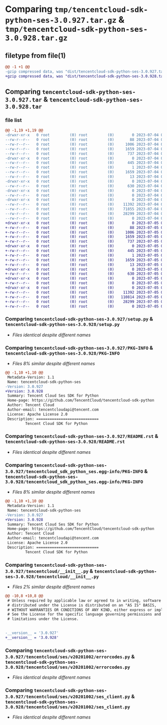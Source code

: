# Comparing `tmp/tencentcloud-sdk-python-ses-3.0.927.tar.gz` & `tmp/tencentcloud-sdk-python-ses-3.0.928.tar.gz`

## filetype from file(1)

```diff
@@ -1 +1 @@
-gzip compressed data, was "dist/tencentcloud-sdk-python-ses-3.0.927.tar", last modified: Tue Jul  4 00:28:05 2023, max compression
+gzip compressed data, was "dist/tencentcloud-sdk-python-ses-3.0.928.tar", last modified: Wed Jul  5 00:32:04 2023, max compression
```

## Comparing `tencentcloud-sdk-python-ses-3.0.927.tar` & `tencentcloud-sdk-python-ses-3.0.928.tar`

### file list

```diff
@@ -1,19 +1,19 @@
-drwxr-xr-x   0 root         (0) root         (0)        0 2023-07-04 00:28:05.000000 tencentcloud-sdk-python-ses-3.0.927/
--rw-r--r--   0 root         (0) root         (0)       88 2023-07-04 00:28:05.000000 tencentcloud-sdk-python-ses-3.0.927/setup.cfg
--rw-r--r--   0 root         (0) root         (0)     1006 2023-07-04 00:28:05.000000 tencentcloud-sdk-python-ses-3.0.927/setup.py
--rw-r--r--   0 root         (0) root         (0)     1659 2023-07-04 00:28:05.000000 tencentcloud-sdk-python-ses-3.0.927/PKG-INFO
--rw-r--r--   0 root         (0) root         (0)      737 2023-07-04 00:28:05.000000 tencentcloud-sdk-python-ses-3.0.927/README.rst
-drwxr-xr-x   0 root         (0) root         (0)        0 2023-07-04 00:28:05.000000 tencentcloud-sdk-python-ses-3.0.927/tencentcloud_sdk_python_ses.egg-info/
--rw-r--r--   0 root         (0) root         (0)      445 2023-07-04 00:28:05.000000 tencentcloud-sdk-python-ses-3.0.927/tencentcloud_sdk_python_ses.egg-info/SOURCES.txt
--rw-r--r--   0 root         (0) root         (0)        1 2023-07-04 00:28:05.000000 tencentcloud-sdk-python-ses-3.0.927/tencentcloud_sdk_python_ses.egg-info/dependency_links.txt
--rw-r--r--   0 root         (0) root         (0)     1659 2023-07-04 00:28:05.000000 tencentcloud-sdk-python-ses-3.0.927/tencentcloud_sdk_python_ses.egg-info/PKG-INFO
--rw-r--r--   0 root         (0) root         (0)       13 2023-07-04 00:28:05.000000 tencentcloud-sdk-python-ses-3.0.927/tencentcloud_sdk_python_ses.egg-info/top_level.txt
-drwxr-xr-x   0 root         (0) root         (0)        0 2023-07-04 00:28:05.000000 tencentcloud-sdk-python-ses-3.0.927/tencentcloud/
--rw-r--r--   0 root         (0) root         (0)      630 2023-07-04 00:28:05.000000 tencentcloud-sdk-python-ses-3.0.927/tencentcloud/__init__.py
-drwxr-xr-x   0 root         (0) root         (0)        0 2023-07-04 00:28:05.000000 tencentcloud-sdk-python-ses-3.0.927/tencentcloud/ses/
--rw-r--r--   0 root         (0) root         (0)        0 2023-07-04 00:28:05.000000 tencentcloud-sdk-python-ses-3.0.927/tencentcloud/ses/__init__.py
-drwxr-xr-x   0 root         (0) root         (0)        0 2023-07-04 00:28:05.000000 tencentcloud-sdk-python-ses-3.0.927/tencentcloud/ses/v20201002/
--rw-r--r--   0 root         (0) root         (0)    11392 2023-07-04 00:28:05.000000 tencentcloud-sdk-python-ses-3.0.927/tencentcloud/ses/v20201002/errorcodes.py
--rw-r--r--   0 root         (0) root         (0)    71855 2023-07-04 00:28:05.000000 tencentcloud-sdk-python-ses-3.0.927/tencentcloud/ses/v20201002/models.py
--rw-r--r--   0 root         (0) root         (0)    28299 2023-07-04 00:28:05.000000 tencentcloud-sdk-python-ses-3.0.927/tencentcloud/ses/v20201002/ses_client.py
--rw-r--r--   0 root         (0) root         (0)        0 2023-07-04 00:28:05.000000 tencentcloud-sdk-python-ses-3.0.927/tencentcloud/ses/v20201002/__init__.py
+drwxr-xr-x   0 root         (0) root         (0)        0 2023-07-05 00:32:04.000000 tencentcloud-sdk-python-ses-3.0.928/
+-rw-r--r--   0 root         (0) root         (0)       88 2023-07-05 00:32:04.000000 tencentcloud-sdk-python-ses-3.0.928/setup.cfg
+-rw-r--r--   0 root         (0) root         (0)     1006 2023-07-05 00:32:04.000000 tencentcloud-sdk-python-ses-3.0.928/setup.py
+-rw-r--r--   0 root         (0) root         (0)     1659 2023-07-05 00:32:04.000000 tencentcloud-sdk-python-ses-3.0.928/PKG-INFO
+-rw-r--r--   0 root         (0) root         (0)      737 2023-07-05 00:32:04.000000 tencentcloud-sdk-python-ses-3.0.928/README.rst
+drwxr-xr-x   0 root         (0) root         (0)        0 2023-07-05 00:32:04.000000 tencentcloud-sdk-python-ses-3.0.928/tencentcloud_sdk_python_ses.egg-info/
+-rw-r--r--   0 root         (0) root         (0)      445 2023-07-05 00:32:04.000000 tencentcloud-sdk-python-ses-3.0.928/tencentcloud_sdk_python_ses.egg-info/SOURCES.txt
+-rw-r--r--   0 root         (0) root         (0)        1 2023-07-05 00:32:04.000000 tencentcloud-sdk-python-ses-3.0.928/tencentcloud_sdk_python_ses.egg-info/dependency_links.txt
+-rw-r--r--   0 root         (0) root         (0)     1659 2023-07-05 00:32:04.000000 tencentcloud-sdk-python-ses-3.0.928/tencentcloud_sdk_python_ses.egg-info/PKG-INFO
+-rw-r--r--   0 root         (0) root         (0)       13 2023-07-05 00:32:04.000000 tencentcloud-sdk-python-ses-3.0.928/tencentcloud_sdk_python_ses.egg-info/top_level.txt
+drwxr-xr-x   0 root         (0) root         (0)        0 2023-07-05 00:32:04.000000 tencentcloud-sdk-python-ses-3.0.928/tencentcloud/
+-rw-r--r--   0 root         (0) root         (0)      630 2023-07-05 00:32:04.000000 tencentcloud-sdk-python-ses-3.0.928/tencentcloud/__init__.py
+drwxr-xr-x   0 root         (0) root         (0)        0 2023-07-05 00:32:04.000000 tencentcloud-sdk-python-ses-3.0.928/tencentcloud/ses/
+-rw-r--r--   0 root         (0) root         (0)        0 2023-07-05 00:32:04.000000 tencentcloud-sdk-python-ses-3.0.928/tencentcloud/ses/__init__.py
+drwxr-xr-x   0 root         (0) root         (0)        0 2023-07-05 00:32:04.000000 tencentcloud-sdk-python-ses-3.0.928/tencentcloud/ses/v20201002/
+-rw-r--r--   0 root         (0) root         (0)    11392 2023-07-05 00:32:04.000000 tencentcloud-sdk-python-ses-3.0.928/tencentcloud/ses/v20201002/errorcodes.py
+-rw-r--r--   0 root         (0) root         (0)   110814 2023-07-05 00:32:04.000000 tencentcloud-sdk-python-ses-3.0.928/tencentcloud/ses/v20201002/models.py
+-rw-r--r--   0 root         (0) root         (0)    28299 2023-07-05 00:32:04.000000 tencentcloud-sdk-python-ses-3.0.928/tencentcloud/ses/v20201002/ses_client.py
+-rw-r--r--   0 root         (0) root         (0)        0 2023-07-05 00:32:04.000000 tencentcloud-sdk-python-ses-3.0.928/tencentcloud/ses/v20201002/__init__.py
```

### Comparing `tencentcloud-sdk-python-ses-3.0.927/setup.py` & `tencentcloud-sdk-python-ses-3.0.928/setup.py`

 * *Files identical despite different names*

### Comparing `tencentcloud-sdk-python-ses-3.0.927/PKG-INFO` & `tencentcloud-sdk-python-ses-3.0.928/PKG-INFO`

 * *Files 8% similar despite different names*

```diff
@@ -1,10 +1,10 @@
 Metadata-Version: 1.1
 Name: tencentcloud-sdk-python-ses
-Version: 3.0.927
+Version: 3.0.928
 Summary: Tencent Cloud Ses SDK for Python
 Home-page: https://github.com/TencentCloud/tencentcloud-sdk-python
 Author: Tencent Cloud
 Author-email: tencentcloudapi@tencent.com
 License: Apache License 2.0
 Description: ============================
         Tencent Cloud SDK for Python
```

### Comparing `tencentcloud-sdk-python-ses-3.0.927/README.rst` & `tencentcloud-sdk-python-ses-3.0.928/README.rst`

 * *Files identical despite different names*

### Comparing `tencentcloud-sdk-python-ses-3.0.927/tencentcloud_sdk_python_ses.egg-info/PKG-INFO` & `tencentcloud-sdk-python-ses-3.0.928/tencentcloud_sdk_python_ses.egg-info/PKG-INFO`

 * *Files 8% similar despite different names*

```diff
@@ -1,10 +1,10 @@
 Metadata-Version: 1.1
 Name: tencentcloud-sdk-python-ses
-Version: 3.0.927
+Version: 3.0.928
 Summary: Tencent Cloud Ses SDK for Python
 Home-page: https://github.com/TencentCloud/tencentcloud-sdk-python
 Author: Tencent Cloud
 Author-email: tencentcloudapi@tencent.com
 License: Apache License 2.0
 Description: ============================
         Tencent Cloud SDK for Python
```

### Comparing `tencentcloud-sdk-python-ses-3.0.927/tencentcloud/__init__.py` & `tencentcloud-sdk-python-ses-3.0.928/tencentcloud/__init__.py`

 * *Files 2% similar despite different names*

```diff
@@ -10,8 +10,8 @@
 # Unless required by applicable law or agreed to in writing, software
 # distributed under the License is distributed on an "AS IS" BASIS,
 # WITHOUT WARRANTIES OR CONDITIONS OF ANY KIND, either express or implied.
 # See the License for the specific language governing permissions and
 # limitations under the License.
 
 
-__version__ = '3.0.927'
+__version__ = '3.0.928'
```

### Comparing `tencentcloud-sdk-python-ses-3.0.927/tencentcloud/ses/v20201002/errorcodes.py` & `tencentcloud-sdk-python-ses-3.0.928/tencentcloud/ses/v20201002/errorcodes.py`

 * *Files identical despite different names*

### Comparing `tencentcloud-sdk-python-ses-3.0.927/tencentcloud/ses/v20201002/ses_client.py` & `tencentcloud-sdk-python-ses-3.0.928/tencentcloud/ses/v20201002/ses_client.py`

 * *Files identical despite different names*

